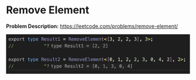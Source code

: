 # Remove Element

**Problem Description:** https://leetcode.com/problems/remove-element/

<img src="./result.png" />
